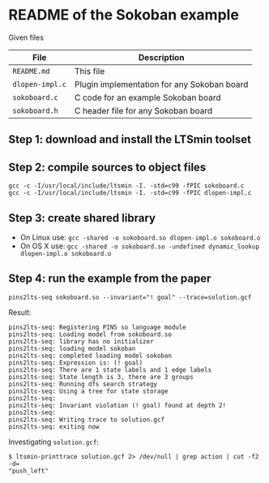 README of the Sokoban example
===

Given files

File            | Description
----------------|------------
`README.md`     | This file
`dlopen-impl.c` | Plugin implementation for any Sokoban board
`sokoboard.c`   | C code for an example Sokoban board
`sokoboard.h`   | C header file for any Sokoban board

Step 1: download and install the LTSmin toolset
--
Step 2: compile sources to object files
--
```
gcc -c -I/usr/local/include/ltsmin -I. -std=c99 -fPIC sokoboard.c
gcc -c -I/usr/local/include/ltsmin -I. -std=c99 -fPIC dlopen-impl.c
```

Step 3: create shared library
--
 - On Linux use: ```gcc -shared -o sokoboard.so dlopen-impl.o sokoboard.o```
 - On OS X use: ```gcc -shared -o sokoboard.so -undefined dynamic_lookup dlopen-impl.o sokoboard.o```

Step 4: run the example from the paper
--
```pins2lts-seq sokoboard.so --invariant="! goal" --trace=solution.gcf```

Result:
```
pins2lts-seq: Registering PINS so language module
pins2lts-seq: Loading model from sokoboard.so
pins2lts-seq: library has no initializer
pins2lts-seq: loading model sokoban
pins2lts-seq: completed loading model sokoban
pins2lts-seq: Expression is: (! goal)
pins2lts-seq: There are 1 state labels and 1 edge labels
pins2lts-seq: State length is 3, there are 3 groups
pins2lts-seq: Running dfs search strategy
pins2lts-seq: Using a tree for state storage
pins2lts-seq:
pins2lts-seq: Invariant violation (! goal) found at depth 2!
pins2lts-seq:
pins2lts-seq: Writing trace to solution.gcf
pins2lts-seq: exiting now
```

Investigating `solution.gcf`:
```
$ ltsmin-printtrace solution.gcf 2> /dev/null | grep action | cut -f2 -d=
"push_left"
```
